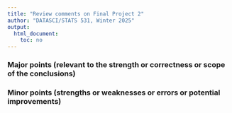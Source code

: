 ```yaml
---
title: "Review comments on Final Project 2"
author: "DATASCI/STATS 531, Winter 2025"
output:
  html_document:
    toc: no
---
```


### Major points (relevant to the strength or correctness or scope of the conclusions)


### Minor points (strengths or weaknesses or errors or potential improvements)



